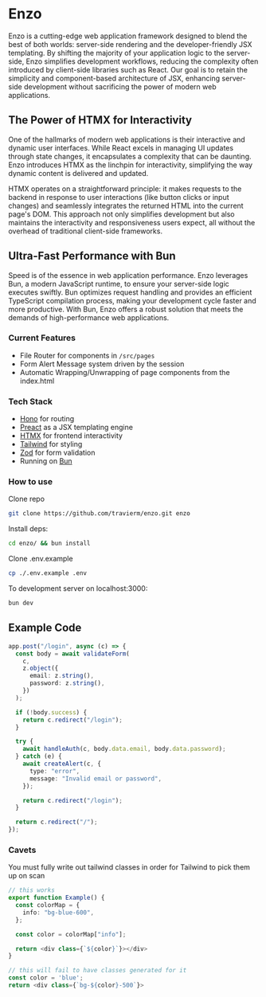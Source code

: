 # Enzo
Enzo is a cutting-edge web application framework designed to blend the best of both worlds: server-side rendering and the developer-friendly JSX templating. By shifting the majority of your application logic to the server-side, Enzo simplifies development workflows, reducing the complexity often introduced by client-side libraries such as React. Our goal is to retain the simplicity and component-based architecture of JSX, enhancing server-side development without sacrificing the power of modern web applications.

## The Power of HTMX for Interactivity
One of the hallmarks of modern web applications is their interactive and dynamic user interfaces. While React excels in managing UI updates through state changes, it encapsulates a complexity that can be daunting. Enzo introduces HTMX as the linchpin for interactivity, simplifying the way dynamic content is delivered and updated.

HTMX operates on a straightforward principle: it makes requests to the backend in response to user interactions (like button clicks or input changes) and seamlessly integrates the returned HTML into the current page's DOM. This approach not only simplifies development but also maintains the interactivity and responsiveness users expect, all without the overhead of traditional client-side frameworks.

## Ultra-Fast Performance with Bun
Speed is of the essence in web application performance. Enzo leverages Bun, a modern JavaScript runtime, to ensure your server-side logic executes swiftly. Bun optimizes request handling and provides an efficient TypeScript compilation process, making your development cycle faster and more productive. With Bun, Enzo offers a robust solution that meets the demands of high-performance web applications.

### Current Features
- File Router for components in `/src/pages`
- Form Alert Message system driven by the session
- Automatic Wrapping/Unwrapping of page components from the index.html

### Tech Stack
- [Hono](https://hono.dev) for routing
- [Preact](https://preactjs.com/guide/v10/server-side-rendering/) as a JSX templating engine
- [HTMX](https://htmx.org/) for frontend interactivity
- [Tailwind](https://tailwindcss.com/docs/utility-first) for styling
- [Zod](https://zod.dev/) for form validation
- Running on [Bun](https://bun.sh/)

### How to use

Clone repo
```bash
git clone https://github.com/travierm/enzo.git enzo
```

Install deps:
```bash
cd enzo/ && bun install
```

Clone .env.example
```bash
cp ./.env.example .env
```

To development server on localhost:3000:
```bash
bun dev
```

## Example Code

```ts
app.post("/login", async (c) => {
  const body = await validateForm(
    c,
    z.object({
      email: z.string(),
      password: z.string(),
    })
  );

  if (!body.success) {
    return c.redirect("/login");
  }

  try {
    await handleAuth(c, body.data.email, body.data.password);
  } catch (e) {
    await createAlert(c, {
      type: "error",
      message: "Invalid email or password",
    });

    return c.redirect("/login");
  }

  return c.redirect("/");
});
```

### Cavets

You must fully write out tailwind classes in order for Tailwind to pick them up on scan
```ts
// this works
export function Example() {
  const colorMap = {
    info: "bg-blue-600",
  };

  const color = colorMap["info"];

  return <div class={`${color}`}></div>
}

// this will fail to have classes generated for it
const color = 'blue';
return <div class={`bg-${color}-500`}> 
```